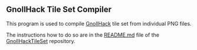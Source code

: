 ## GnollHack Tile Set Compiler

This program is used to compile [GnollHack](https://github.com/hyvanmielenpelit/GnollHack) tile set from individual PNG files.

The instructions how to do so are in the [README.md](https://github.com/hyvanmielenpelit/GnollHackTileSet#readme) file of the [GnollHackTileSet](https://github.com/hyvanmielenpelit/GnollHackTileSet) repository.